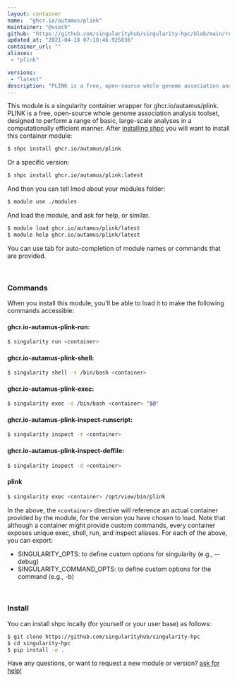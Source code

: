 ```yaml
---
layout: container
name:  "ghcr.io/autamus/plink"
maintainer: "@vsoch"
github: "https://github.com/singularityhub/singularity-hpc/blob/main/registry/ghcr.io/autamus/plink/container.yaml"
updated_at: "2021-04-18 07:18:46.925036"
container_url: ""
aliases:
 - "plink"

versions:
 - "latest"
description: "PLINK is a free, open-source whole genome association analysis toolset, designed to perform a range of basic, large-scale analyses in a computationally efficient manner."
---
```


This module is a singularity container wrapper for ghcr.io/autamus/plink.
PLINK is a free, open-source whole genome association analysis toolset, designed to perform a range of basic, large-scale analyses in a computationally efficient manner.
After [installing shpc](#install) you will want to install this container module:

```bash
$ shpc install ghcr.io/autamus/plink
```

Or a specific version:

```bash
$ shpc install ghcr.io/autamus/plink:latest
```

And then you can tell lmod about your modules folder:

```bash
$ module use ./modules
```

And load the module, and ask for help, or similar.

```bash
$ module load ghcr.io/autamus/plink/latest
$ module help ghcr.io/autamus/plink/latest
```

You can use tab for auto-completion of module names or commands that are provided.

<br>

### Commands

When you install this module, you'll be able to load it to make the following commands accessible:

#### ghcr.io-autamus-plink-run:

```bash
$ singularity run <container>
```

#### ghcr.io-autamus-plink-shell:

```bash
$ singularity shell -s /bin/bash <container>
```

#### ghcr.io-autamus-plink-exec:

```bash
$ singularity exec -s /bin/bash <container> "$@"
```

#### ghcr.io-autamus-plink-inspect-runscript:

```bash
$ singularity inspect -r <container>
```

#### ghcr.io-autamus-plink-inspect-deffile:

```bash
$ singularity inspect -d <container>
```


#### plink
       
```bash
$ singularity exec <container> /opt/view/bin/plink
```



In the above, the `<container>` directive will reference an actual container provided
by the module, for the version you have chosen to load. Note that although a container
might provide custom commands, every container exposes unique exec, shell, run, and
inspect aliases. For each of the above, you can export:

 - SINGULARITY_OPTS: to define custom options for singularity (e.g., --debug)
 - SINGULARITY_COMMAND_OPTS: to define custom options for the command (e.g., -b)

<br>
  
### Install

You can install shpc locally (for yourself or your user base) as follows:

```bash
$ git clone https://github.com/singularityhub/singularity-hpc
$ cd singularity-hpc
$ pip install -e .
```

Have any questions, or want to request a new module or version? [ask for help!](https://github.com/singularityhub/singularity-hpc/issues)